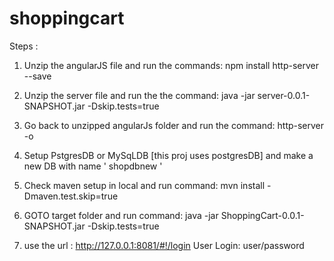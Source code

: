 # shoppingcart
Steps :
1. Unzip the angularJS file and run the commands:                      npm install http-server --save
2. Unzip the server file and run the the command:                      java -jar server-0.0.1-SNAPSHOT.jar -Dskip.tests=true
3. Go back to unzipped angularJs folder and run the command:           http-server -o

4. Setup PstgresDB or MySqLDB  [this proj uses postgresDB] and make a new DB with name  ' shopdbnew '
5. Check maven setup in local and run command:                         mvn install -Dmaven.test.skip=true
6. GOTO target folder and run command:                                 java -jar ShoppingCart-0.0.1-SNAPSHOT.jar -Dskip.tests=true

7. use the url : http://127.0.0.1:8081/#!/login
User Login:  user/password 
